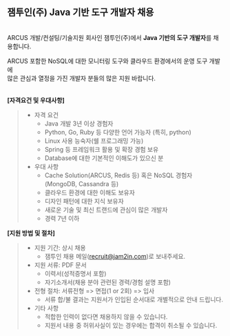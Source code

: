 ## 잼투인(주) Java 기반 도구 개발자 채용

&nbsp; <br />
ARCUS 개발/컨설팅/기술지원 회사인 잼투인(주)에서 **Java 기반의 도구 개발자**를 채용합니다.

ARCUS 포함한 NoSQL에 대한 모니터링 도구와 클라우드 환경에서의 운영 도구 개발에 <br />
많은 관심과 열정을 가진 개발자 분들의 많은 지원 바랍니다. <br />
&nbsp;

**[자격요건 및 우대사항]**

> - 자격 요건
>    - Java 개발 3년 이상 경험자
>    - Python, Go, Ruby 등 다양한 언어 가능자 (특히, python) 
>    - Linux 사용 능숙자(쉘 프로그래밍 가능)
>    - Spring 등 프레임워크 활용 및 확장 경험 보유
>    - Database에 대한 기본적인 이해도가 있으신 분
> - 우대 사항
>    - Cache Solution(ARCUS, Redis 등) 혹은 NoSQL 경험자(MongoDB, Cassandra 등)
>    - 클라우드 환경에 대한 이해도 보유자
>    - 디자인 패턴에 대한 지식 보유자
>    - 새로운 기술 및 최신 트랜드에 관심이 많은 개발자
>    - 경력 7년 이하


**[지원 방법 및 절차]**

> - 지원 기간: 상시 채용
>    - 잼투인 채용 메일(<recruit@jam2in.com>)로 보내주세요.
> - 지원 서류: PDF 문서
>    - 이력서(성적증명서 포함)
>    - 자기소개서(채용 분야 관련된 경력/경험 설명 포함)
> - 전형 절차: 서류전형 => 면접(1 or 2회) => 입사
>    - 서류 합/불 결과는 지원서가 인입된 순서대로 개별적으로 안내 드립니다.
> - 기타 사항
>    - 적합한 인력이 없다면 채용하지 않을 수 있습니다.
>    - 지원서 내용 중 허위사실이 있는 경우에는 합격이 취소될 수 있습니다.
 

